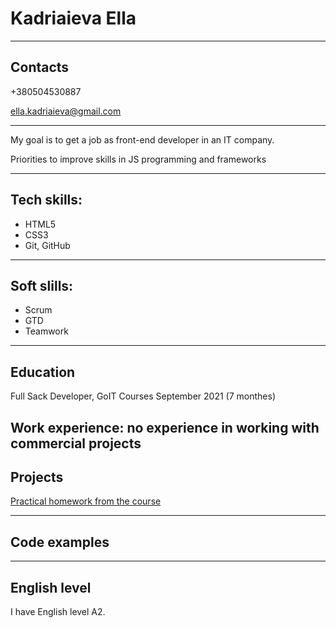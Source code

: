 # Kadriaieva Ella

---

## Contacts

+380504530887


ella.kadriaieva@gmail.com

---

My goal is to get a job as front-end developer in an IT company.


Priorities to improve skills in JS programming and frameworks

---
## Tech skills:

- HTML5
- CSS3
- Git, GitHub

---

## Soft slills:

- Scrum
- GTD
- Teamwork

---

## Education

Full Sack Developer, GoIT Courses
September 2021 (7 monthes)
## Work experience: no experience in working with commercial projects

## Projects

[Practical homework from the course](https://ella-kadriaeva.github.io/goit-markup-hw-08/ "Github link")

---

## Code examples

---

## English level

I have English level A2.
